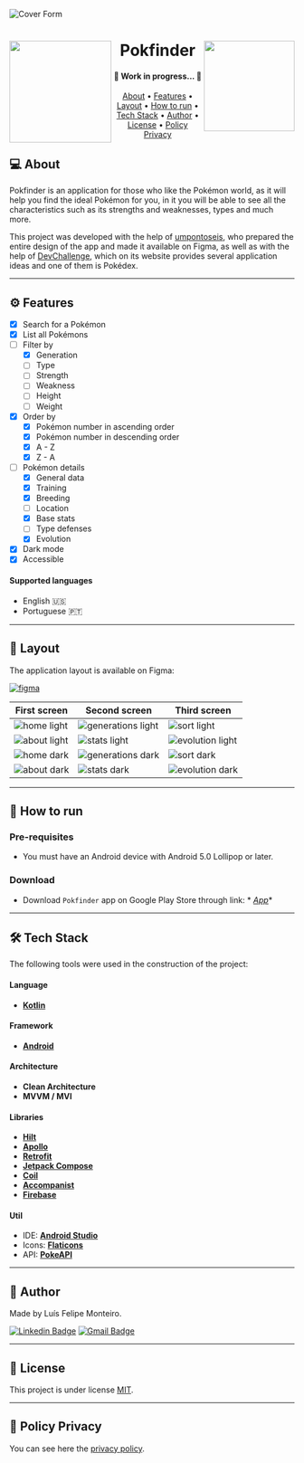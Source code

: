 ![Cover Form](https://user-images.githubusercontent.com/63600670/188512424-41de6784-202c-4af7-b90b-85ba36beb032.png)

<h1 align="center">
<a href="https://play.google.com/store/apps/details?id=com.montfel.pokfinder"><img align="left" src="https://user-images.githubusercontent.com/63600670/188514149-56f6a4bc-48ae-45ff-97a1-597d81f86950.png" width="180" alt=""/></a>
    Pokfinder
    <a href="https://play.google.com/store/apps/details?id=com.montfel.pokfinder"><img align="right" src="https://user-images.githubusercontent.com/63600670/188514104-486f0a1c-0bbf-4333-bb1b-5088687efdc9.png" width="160" alt=""/></a>
</h1>

<h4 align="center">
	🚧   Work in progress...  🚧
</h4>

<p align="center">
 <a href="#-about">About</a> •
 <a href="#-features">Features</a> •
 <a href="#-layout">Layout</a> • 
 <a href="#-how-to-run">How to run</a> • 
 <a href="#-tech-stack">Tech Stack</a> • 
 <a href="#-author">Author</a> • 
 <a href="#-license">License</a> • 
 <a href="#-policy-privacy">Policy Privacy</a>
</p>

## 💻 About

Pokfinder is an application for those who like the Pokémon world, as it will help you find the ideal
Pokémon for you, in it you will be able to see all the characteristics such as its strengths and
weaknesses, types and much more.

This project was developed with the help of [umpontoseis](https://umpontoseis.com/), who prepared
the entire design of the app and made it available on Figma, as well as with the help
of [DevChallenge](https://www.devchallenge.com.br/), which on its website provides several
application ideas and one of them is Pokédex.

---

## ⚙ Features

- [x] Search for a Pokémon
- [x] List all Pokémons
- [ ] Filter by
  - [x] Generation
  - [ ] Type
  - [ ] Strength
  - [ ] Weakness
  - [ ] Height
  - [ ] Weight
- [x] Order by
  - [x] Pokémon number in ascending order
  - [x] Pokémon number in descending order
  - [x] A - Z
  - [x] Z - A
- [ ] Pokémon details
  - [x] General data
  - [x] Training
  - [x] Breeding
  - [ ] Location
  - [x] Base stats
  - [ ] Type defenses
  - [x] Evolution
- [x] Dark mode
- [x] Accessible

#### Supported languages

- English 🇺🇸
- Portuguese 🇵🇹

---

## 🎨 Layout

The application layout is available on Figma:

<a href="https://www.figma.com/file/THLxZSlOoUYMZrjFg0Kl1M/Pok%C3%A9dex?node-id=18241%3A2789">
  <img alt="figma" src="https://img.shields.io/badge/Acessar%20Layout%20-Figma-%2304D361">
</a>

| First screen                                                                                                          | Second screen                                                                                                               | Third screen                                                                                                              |
|-----------------------------------------------------------------------------------------------------------------------|-----------------------------------------------------------------------------------------------------------------------------|---------------------------------------------------------------------------------------------------------------------------|
| ![home light](https://user-images.githubusercontent.com/63600670/190871373-a9102542-0750-4422-b20f-add8cbcdb929.png)  | ![generations light](https://user-images.githubusercontent.com/63600670/190871380-82784f25-10a2-4642-a9ac-7698b02ea703.png) | ![sort light](https://user-images.githubusercontent.com/63600670/190871391-b236d84d-67a3-4a48-a6bf-38cdc4b4833b.png)      |
| ![about light](https://user-images.githubusercontent.com/63600670/190871403-6e3b8c00-ae7a-4856-99b4-e0eec2d0c2be.png) | ![stats light](https://user-images.githubusercontent.com/63600670/190871409-63749e5d-ca5a-4115-88c8-56f10ba1f003.png)       | ![evolution light](https://user-images.githubusercontent.com/63600670/193352544-16155129-0326-4ed9-9abf-fb4d30c16d85.png) |
| ![home dark](https://user-images.githubusercontent.com/63600670/190870659-0ce05c89-421b-4919-a8bd-edea31140c78.png)   | ![generations dark](https://user-images.githubusercontent.com/63600670/190870665-1232d860-e345-4bcf-a141-95f58b4c4c60.png)  | ![sort dark](https://user-images.githubusercontent.com/63600670/190870676-05d6d8d9-028b-4e76-95ad-2122d8351044.png)       |
| ![about dark](https://user-images.githubusercontent.com/63600670/190870694-ab389ecb-e5ff-4ede-b8f0-a19bd911c872.png)  | ![stats dark](https://user-images.githubusercontent.com/63600670/190870699-dd02805d-ee50-40af-9709-f7ca6e4307b3.png)        | ![evolution dark](https://user-images.githubusercontent.com/63600670/190870712-ccf85a46-f62c-44a3-abc2-bab5537f8ba4.png)  |

---

## 🚀 How to run

### Pre-requisites

- You must have an Android device with Android 5.0 Lollipop or later.

### Download

- Download `Pokfinder` app on Google Play Store through link: *
  *[App](https://play.google.com/store/apps/details?id=com.montfel.pokfinder)**

---

## 🛠 Tech Stack

The following tools were used in the construction of the project:

#### Language

- **[Kotlin](https://kotlinlang.org/)**

#### Framework

- **[Android](https://www.android.com/)**

#### Architecture

- **Clean Architecture**
- **MVVM / MVI**

#### Libraries

- **[Hilt](https://dagger.dev/hilt/)**
- **[Apollo](https://www.apollographql.com/)**
- **[Retrofit](https://square.github.io/retrofit/)**
- **[Jetpack Compose](https://developer.android.com/jetpack/compose)**
- **[Coil](https://coil-kt.github.io/coil/)**
- **[Accompanist](https://google.github.io/accompanist/)**
- **[Firebase](https://firebase.google.com/)**

#### Util

- IDE:  **[Android Studio](https://developer.android.com/studio)**
- Icons:  **[Flaticons](https://www.flaticon.com/)**
- API:  **[PokeAPI](https://pokeapi.co/)**

---

## 🦸 Author

Made by Luís Felipe Monteiro.

[![Linkedin Badge](https://img.shields.io/badge/LinkedIn-0077B5?style=for-the-badge&logo=linkedin&logoColor=white)](https://www.linkedin.com/in/luis-felipe-monteiro/)
[![Gmail Badge](https://img.shields.io/badge/Gmail-D14836?style=for-the-badge&logo=gmail&logoColor=white)](mailto:felipemonteirose@gmail.com)

---

## 📝 License

This project is under license [MIT](./LICENSE).

---

## 📝 Policy Privacy

You can see here
the [privacy policy](https://montfel.blogspot.com/2022/09/privacy-policy-luis-felipe-monteiro.html).
